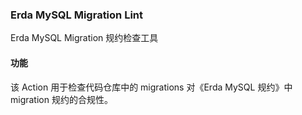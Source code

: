### Erda MySQL Migration Lint
Erda MySQL Migration 规约检查工具

#### 功能
该 Action 用于检查代码仓库中的 migrations 对《Erda MySQL 规约》中 migration 规约的合规性。
